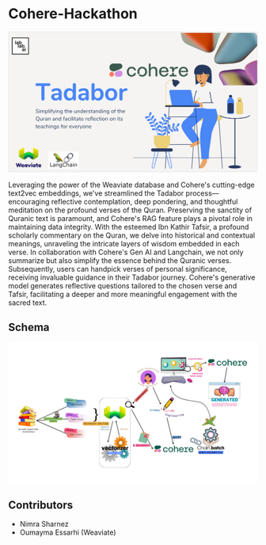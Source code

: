 # Cohere-Hackathon
![Alt text](Tadabor.png)

Leveraging the power of the Weaviate database and Cohere's cutting-edge text2vec embeddings, we've streamlined the Tadabor process—encouraging reflective contemplation, deep pondering, and thoughtful meditation on the profound verses of the Quran. Preserving the sanctity of Quranic text is paramount, and Cohere's RAG feature plays a pivotal role in maintaining data integrity. With the esteemed Ibn Kathir Tafsir, a profound scholarly commentary on the Quran, we delve into historical and contextual meanings, unraveling the intricate layers of wisdom embedded in each verse. In collaboration with Cohere's Gen AI and Langchain, we not only summarize but also simplify the essence behind the Quranic verses. Subsequently, users can handpick verses of personal significance, receiving invaluable guidance in their Tadabor journey. Cohere's generative model generates reflective questions tailored to the chosen verse and Tafsir, facilitating a deeper and more meaningful engagement with the sacred text.
## Schema
![Schema](my-react-app/src/style/Schema.png)

## Contributors
* Nimra Sharnez
* Oumayma Essarhi (Weaviate)

